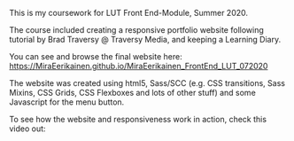 This is my coursework for LUT Front End-Module, Summer 2020.

The course included creating a responsive portfolio website following tutorial by Brad Traversy @ Traversy Media, and keeping a Learning Diary.

You can see and browse the final website here: 
https://MiraEerikainen.github.io/MiraEerikainen_FrontEnd_LUT_072020

The website was created using html5, Sass/SCC (e.g. CSS transitions, Sass Mixins, CSS Grids, CSS Flexboxes and lots of other stuff) and some Javascript for the menu button.

To see how the website and responsiveness work in action, check this video out:

